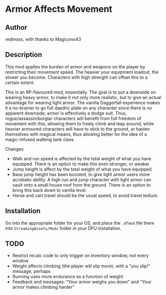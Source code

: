 # Armor Affects Movement

## Author

redmoss, with thanks to Magicono43

## Description

This mod applies the burden of armor and weapons on the player by restricting their movement speed. The heavier your equipment loadout, the slower you become. Characters with high strength can offset this to a certain extent.

This is an RP-flavoured mod, essentially. The goal is to put a downside on wearing heavy armor, to make it not only more realistic, but to give an actual advantage for wearing light armor. The vanilla Daggerfall experience makes it a no-brainer to go full daedric plate on any character since there is no apparent downside; armor is effectively a dodge suit. Thus, rogue/assassin/burglar characters will benefit from full freedom of movement with this, allowing them to freely climb and leap around, while heavier armoured characters will have to stick to the ground, or hasten themselves with magical means, thus allowing better for the idea of a magic-infused walking tank class.

Changes

* Walk and run speed is affected by the total weight of what you have equipped. There is an option to make this even stronger, or weaker. 
* Jump height is affect by the total weight of what you have equipped.
* Base jump height has been boosted, to give light armor users more acrobatic ability. A high run and jump character with light armor can vault onto a small house roof from the ground. There is an option to bring this back down to vanilla level.
* Horse and cart travel should be the usual speed, to avoid travel tedium.

## Installation

Go into the appropriate folder for your OS, and place the `.dfmod` file there into `StreamingAssets/Mods` folder in your DFU installation.

## TODO

- Restrict recalc code to only trigger on Inventory window, not every window
- Weight affects climbing (the player will slip more), with a "you slip!" message, perhaps
- Running uses more endurance as a function of weight
- Feedback and messages: "Your armor weighs you down" and "Your armor makes climbing harder"

